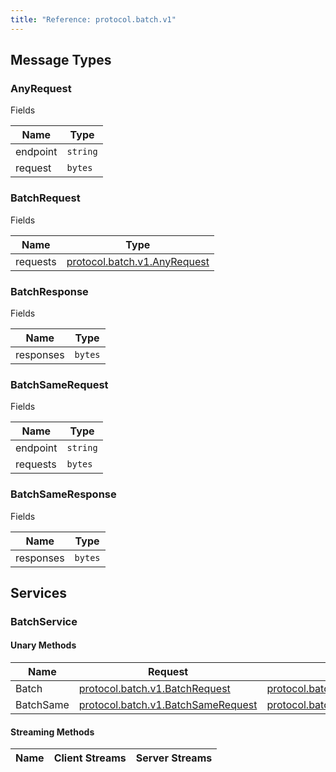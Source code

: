 ```yaml
---
title: "Reference: protocol.batch.v1"
---
```

## Message Types 

### AnyRequest

Fields

| Name | Type |
| ---- | ---- |
| endpoint | `string` |
| request | `bytes` |

### BatchRequest

Fields

| Name | Type |
| ---- | ---- |
| requests | [protocol.batch.v1.AnyRequest](#anyrequest) |

### BatchResponse

Fields

| Name | Type |
| ---- | ---- |
| responses | `bytes` |

### BatchSameRequest

Fields

| Name | Type |
| ---- | ---- |
| endpoint | `string` |
| requests | `bytes` |

### BatchSameResponse

Fields

| Name | Type |
| ---- | ---- |
| responses | `bytes` |

## Services 

### BatchService

#### Unary Methods

| Name | Request | Response |
| ---- | ------- | -------- |
|Batch|[protocol.batch.v1.BatchRequest](#batchrequest)|[protocol.batch.v1.BatchResponse](#batchresponse)|
|BatchSame|[protocol.batch.v1.BatchSameRequest](#batchsamerequest)|[protocol.batch.v1.BatchSameResponse](#batchsameresponse)|

#### Streaming Methods

| Name | Client Streams | Server Streams |
| ---- | -------------- | -------------- |
